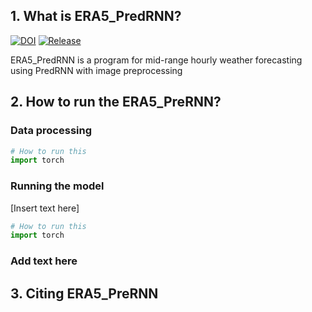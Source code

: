 ## 1. What is ERA5_PredRNN?
[![DOI](https://zenodo.org/badge/395115735.svg)](https://zenodo.org/badge/latestdoi/xxxxx) [![Release](https://img.shields.io/github/release/tamnva/R-SWAT.svg?style=flat-square)](https://github.com/tamnva/R-SWAT/releases) 

ERA5_PredRNN is a program for mid-range hourly weather forecasting using PredRNN with image preprocessing

## 2. How to run the ERA5_PreRNN?

### Data processing

```Python
# How to run this 
import torch
```

### Running the model
[Insert text here]

```Python
# How to run this 
import torch
```

### Add text here

## 3. Citing ERA5_PreRNN
